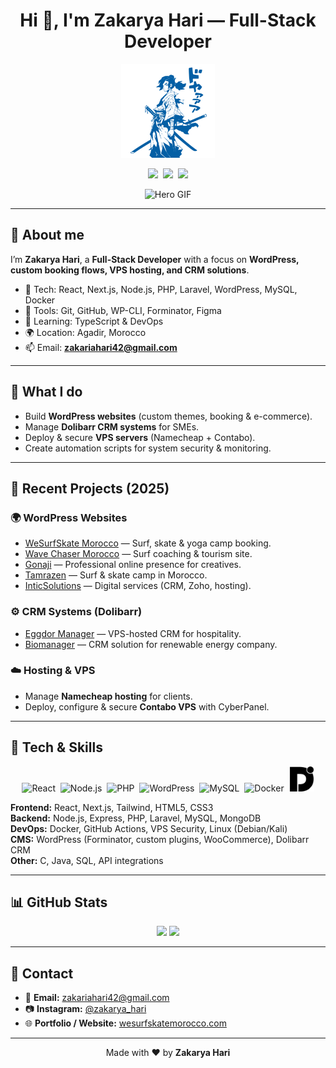 <!-- Header -->
<h1 align="center">Hi 👋, I'm Zakarya Hari — Full-Stack Developer</h1>

<p align="center">
  <img src="assets/avatar.svg" width="150" alt="Avatar" />
</p>

<p align="center">
  <img src="https://img.shields.io/badge/Status-Open%20for%20work-0af" />&nbsp;
  <img src="https://img.shields.io/badge/Location-Morocco-005f73" />&nbsp;
  <img src="https://img.shields.io/badge/Stack-React%20•%20Node%20•%20PHP-ff69b4" />
</p>

<p align="center">
  <img src="https://raw.githubusercontent.com/zakaryahari/zakaryahari/main/assets/hero.gif" width="720" alt="Hero GIF" />
</p>

---

## 🔭 About me
I’m **Zakarya Hari**, a **Full-Stack Developer** with a focus on **WordPress, custom booking flows, VPS hosting, and CRM solutions**.  

- 🔧 Tech: React, Next.js, Node.js, PHP, Laravel, WordPress, MySQL, Docker  
- 🧰 Tools: Git, GitHub, WP-CLI, Forminator, Figma  
- 🌱 Learning: TypeScript & DevOps  
- 🌍 Location: Agadir, Morocco  
- 📫 Email: **zakariahari42@gmail.com**  

---

## 🧭 What I do
- Build **WordPress websites** (custom themes, booking & e-commerce).  
- Manage **Dolibarr CRM systems** for SMEs.  
- Deploy & secure **VPS servers** (Namecheap + Contabo).  
- Create automation scripts for system security & monitoring.  

---

## 💼 Recent Projects (2025)
### 🌍 WordPress Websites
- [WeSurfSkate Morocco](https://wesurfskatemorocco.com/) — Surf, skate & yoga camp booking.  
- [Wave Chaser Morocco](https://wavechasermorocco.com/) — Surf coaching & tourism site.  
- [Gonaji](https://gonaji.com/) — Professional online presence for creatives.  
- [Tamrazen](https://tamrazen.com/) — Surf & skate camp in Morocco.  
- [InticSolutions](https://inticsolutions.com/) — Digital services (CRM, Zoho, hosting).  

### ⚙️ CRM Systems (Dolibarr)
- [Eggdor Manager](https://eggdor.com/eggdormanager/) — VPS-hosted CRM for hospitality.  
- [Biomanager](https://www.erabioenergy.com/biomanager) — CRM solution for renewable energy company.  

### ☁️ Hosting & VPS
- Manage **Namecheap hosting** for clients.  
- Deploy, configure & secure **Contabo VPS** with CyberPanel.  

---

## 🔧 Tech & Skills
<p align="center">
  <!-- Logos -->
  <img src="https://cdn.jsdelivr.net/gh/devicons/devicon/icons/react/react-original.svg" alt="React" width="40" height="40" />&nbsp;
  <img src="https://cdn.jsdelivr.net/gh/devicons/devicon/icons/nodejs/nodejs-original.svg" alt="Node.js" width="40" height="40" />&nbsp;
  <img src="https://cdn.jsdelivr.net/gh/devicons/devicon/icons/php/php-original.svg" alt="PHP" width="40" height="40" />&nbsp;
  <img src="https://cdn.jsdelivr.net/gh/devicons/devicon/icons/wordpress/wordpress-plain.svg" alt="WordPress" width="40" height="40" />&nbsp;
  <img src="https://cdn.jsdelivr.net/gh/devicons/devicon/icons/mysql/mysql-original.svg" alt="MySQL" width="40" height="40" />&nbsp;
  <img src="https://cdn.jsdelivr.net/gh/devicons/devicon/icons/docker/docker-original.svg" alt="Docker" width="40" height="40" />&nbsp;
  <img src="https://raw.githubusercontent.com/simple-icons/simple-icons/develop/icons/dolibarr.svg" alt="Dolibarr" width="40" height="40" />
</p>

**Frontend:** React, Next.js, Tailwind, HTML5, CSS3  
**Backend:** Node.js, Express, PHP, Laravel, MySQL, MongoDB  
**DevOps:** Docker, GitHub Actions, VPS Security, Linux (Debian/Kali)  
**CMS:** WordPress (Forminator, custom plugins, WooCommerce), Dolibarr CRM  
**Other:** C, Java, SQL, API integrations  

---

## 📊 GitHub Stats
<p align="center">
  <img src="https://github-readme-stats.vercel.app/api?username=zakaryahari&show_icons=true&theme=dark&count_private=true" />
  <img src="https://github-readme-stats.vercel.app/api/top-langs/?username=zakaryahari&layout=compact&theme=dark" />
</p>

---

## 📎 Contact
- 📧 **Email:** zakariahari42@gmail.com  
- 📷 **Instagram:** [@zakarya_hari](https://www.instagram.com/zakarya_hari/)  
- 🌐 **Portfolio / Website:** [wesurfskatemorocco.com](https://wesurfskatemorocco.com/)  

---

<p align="center">Made with ❤️ by <strong>Zakarya Hari</strong></p>
